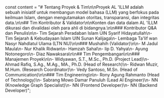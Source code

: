 const content = "# Tentang Proyek & Tim\n\nProyek AL 'ILLM adalah sebuah inisiatif untuk membangun model bahasa (LLM) yang berfokus pada keilmuan Islam, dengan mengutamakan otoritas, transparansi, dan integritas data.\n\n## Tim Kontributor & Validator\n\nKonten dan data dalam AL 'ILLM dikurasi dan divalidasi oleh para ahli di bidangnya.\n\n### Kontributor Q&A dan Penulis\n\n- Tim Sejarah Peradaban Islam UIN Syarif Hidayatullah\n- Tim Sejarah & Kebudayaan Islam UIN Sunan Kalijaga\n- Lembaga Ta'lif wan Nasyr Nahdlatul Ulama (LTN NU)\n\n### Mushahih (Validator)\n\n- M Jadul Maula\n- Nur Khalik Ridwan\n- Hamzah Sahal\n- Iip D. Yahya\n- Ayung Notonegoro\n- Diaz Nawaksara\n\n## Tim Pengembangan\n\n### Manajemen Proyek\n\n- Widyawan, S.T., M.Sc., Ph.D. (Project Lead)\n- Ahmad Rafiq, S.Ag., M.Ag., MA., Ph.D. (Head of Research)\n- Ridwan Muzir, M.Hum. (Research Coordinator)\n- Vedy Santoso, M.Sn. (Head of Communication)\n\n### Tim Engineering\n\n- Rony Agung Rahmanto (Head of Technology)\n- Sabrang Mowo Damar Panuluh (Lead AI Engineer)\n- NN (Knowledge Graph Specialist)\n- NN (Frontend Developer)\n- NN (Backend Developer)";